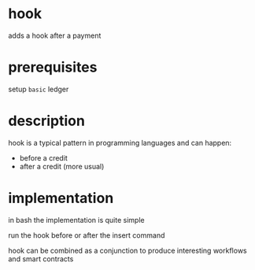 # hook
adds a hook after a payment

# prerequisites

setup `basic` ledger

# description

hook is a typical pattern in programming languages and can happen:

* before a credit
* after a credit (more usual)

# implementation

in bash the implementation is quite simple

run the hook before or after the insert command

hook can be combined as a conjunction to produce interesting workflows and smart contracts
